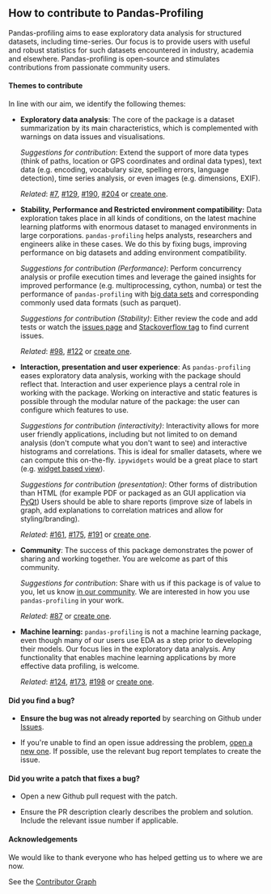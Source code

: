 ## How to contribute to Pandas-Profiling

Pandas-profiling aims to ease exploratory data analysis for structured datasets, including time-series. 
Our focus is to provide users with useful and robust statistics for such datasets encountered in industry, academia and elsewhere.
Pandas-profiling is open-source and stimulates contributions from passionate community users.


#### Themes to contribute
In line with our aim, we identify the following themes:

- **Exploratory data analysis**: 
  The core of the package is a dataset summarization by its main characteristics, which is complemented with warnings on data issues and visualisations.

  _Suggestions for contribution_: 
  Extend the support of more data types (think of paths, location or GPS coordinates and ordinal data types),
  text data (e.g. encoding, vocabulary size, spelling errors, language detection), 
  time series analysis, 
  or even images (e.g. dimensions, EXIF).
  
  _Related_: [#7][i7], [#129][i129], [#190][i190], [#204][i204] or [create one](https://github.com/ydataai/ydata-profiling/issues/new/choose).

- **Stability, Performance and Restricted environment compatibility:** 
  Data exploration takes place in all kinds of conditions, on the latest machine learning platforms with enormous dataset to managed environments in large corporations.
  `pandas-profiling` helps analysts, researchers and engineers alike in these cases.
  We do this by fixing bugs, improving performance on big datasets and adding environment compatibility.
  
  _Suggestions for contribution (Performance)_: 
  Perform concurrency analysis or profile execution times and leverage the gained insights for improved performance (e.g. multiprocessing, cython, numba) or test the performance of `pandas-profiling` with [big data sets](https://www.stats.govt.nz/large-datasets/csv-files-for-download/) and corresponding commonly used data formats (such as parquet). 
  
  _Suggestions for contribution (Stability)_: 
  Either review the code and add tests or watch the [issues page](https://github.com/ydataai/ydata-profiling/issues) and [Stackoverflow tag](https://stackoverflow.com/questions/tagged/pandas-profiling) to find current issues.
     
  _Related_: [#98][i98], [#122][i122] or [create one](https://github.com/ydataai/ydata-profiling/issues/new/choose).

- **Interaction, presentation and user experience**: 
  As `pandas-profiling` eases exploratory data analysis, working with the package should reflect that.
  Interaction and user experience plays a central role in working with the package.
  Working on interactive and static features is possible through the modular nature of the package: the user can configure which features to use.

  _Suggestions for contribution (interactivity)_:
  Interactivity allows for more user friendly applications, including but not limited to on demand analysis (don't compute what you don't want to see) and interactive histograms and correlations. 
  This is ideal for smaller datasets, where we can compute this on-the-fly. 
  `ipywidgets` would be a great place to start (e.g. [widget based view](https://ipywidgets.readthedocs.io/en/stable/examples/Widget%20List.html)).

  _Suggestions for contribution (presentation)_:
  Other forms of distribution than HTML (for example PDF or packaged as an GUI application via [PyQt](https://riverbankcomputing.com/software/pyqt/intro))
  Users should be able to share reports (improve size of labels in graph, add explanations to correlation matrices and allow for styling/branding).

  _Related_: [#161][i161], [#175][i175], [#191][i191] or [create one](https://github.com/ydataai/ydata-profiling/issues/new/choose).

- **Community**: 
  The success of this package demonstrates the power of sharing and working together.
  You are welcome as part of this community.
  
  _Suggestions for contribution_:
  Share with us if this package is of value to you, let us know [in our community](https://discord.com/invite/mw7xjJ7b7s).
  We are interested in how you use `pandas-profiling` in your work.
  
  _Related_: [#87][i87] or [create one](https://github.com/ydataai/ydata-profiling/issues/new/choose).

- **Machine learning:** 
  `pandas-profiling` is not a machine learning package, even though many of our users use EDA as a step prior to developing their models.
  Our focus lies in the exploratory data analysis.
  Any functionality that enables machine learning applications by more effective data profiling, is welcome.

  _Related_: [#124][i124], [#173][i173], [#198][i198] or [create one](https://github.com/ydataai/ydata-profiling/issues/new/choose).

#### **Did you find a bug?**

* **Ensure the bug was not already reported** by searching on Github under [Issues](https://github.com/ydataai/ydata-profiling/issues).

* If you're unable to find an open issue addressing the problem, [open a new one](https://github.com/ydataai/ydata-profiling/issues/new/choose). 
If possible, use the relevant bug report templates to create the issue. 

#### **Did you write a patch that fixes a bug?**

* Open a new Github pull request with the patch.

* Ensure the PR description clearly describes the problem and solution. 
Include the relevant issue number if applicable.


#### Acknowledgements

We would like to thank everyone who has helped getting us to where we are now.

See the [Contributor Graph](https://github.com/ydataai/ydata-profiling/graphs/contributors)

[i7]: https://github.com/ydataai/ydata-profiling/issues/7
[i129]: https://github.com/ydataai/ydata-profiling/issues/129
[i190]: https://github.com/ydataai/ydata-profiling/issues/190
[i204]: https://github.com/ydataai/ydata-profiling/issues/204
[i98]: https://github.com/ydataai/ydata-profiling/issues/98
[i122]: https://github.com/ydataai/ydata-profiling/issues/122
[i124]: https://github.com/ydataai/ydata-profiling/issues/24
[i173]: https://github.com/ydataai/ydata-profiling/issues/173
[i198]: https://github.com/ydataai/ydata-profiling/issues/198
[i87]: https://github.com/ydataai/ydata-profiling/issues/87
[i161]: https://github.com/ydataai/ydata-profiling/issues/161
[i175]: https://github.com/ydataai/ydata-profiling/issues/175
[i191]: https://github.com/ydataai/ydata-profiling/issues/191

